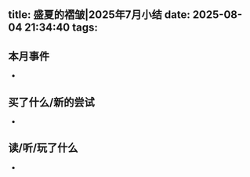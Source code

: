 title: 盛夏的褶皱|2025年7月小结
date: 2025-08-04 21:34:40
tags:
---
## 本月事件

- 



## 买了什么/新的尝试

- 


## 读/听/玩了什么

- 